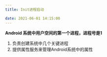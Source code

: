```yaml
---
title: Init进程启动

date: 2021-06-01 14:15:00
---
```




**Android 系统中用户空间的第一个进程，进程号是1**

1. 负责创建系统中几个关键进程
2. 提供属性服务来管理Android系统中的属性

